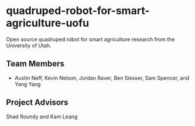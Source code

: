 # quadruped-robot-for-smart-agriculture-uofu
Open source quadruped robot for smart agriculture research from the University of Utah.

## Team Members
- Austin Neff, Kevin Nelson, Jordan Raver, Ben Siesser, Sam Spencer, and Yang Yang

## Project Advisors
Shad Roundy and Kam Leang
